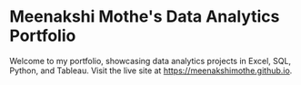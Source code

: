 # Meenakshi Mothe's Data Analytics Portfolio
Welcome to my portfolio, showcasing data analytics projects in Excel, SQL, Python, and Tableau. Visit the live site at https://meenakshimothe.github.io.

